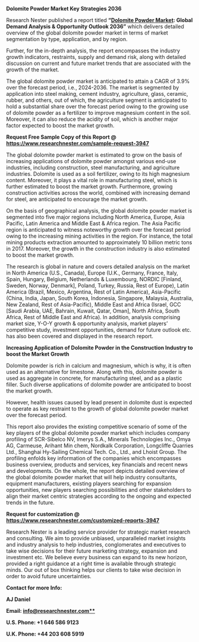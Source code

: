﻿**Dolomite Powder Market Key Strategies 2036**

Research Nester published a report titled **“[Dolomite Powder Market](https://www.researchnester.com/reports/dolomite-powder-market/3947): Global Demand Analysis & Opportunity Outlook 2036”** which delivers detailed overview of the global dolomite powder market in terms of market segmentation by type, application, and by region.

Further, for the in-depth analysis, the report encompasses the industry growth indicators, restraints, supply and demand risk, along with detailed discussion on current and future market trends that are associated with the growth of the market.

The global dolomite powder market is anticipated to attain a CAGR of 3.9% over the forecast period, i.e., 2024-2036. The market is segmented by application into steel making, cement industry, agriculture, glass, ceramic, rubber, and others, out of which, the agriculture segment is anticipated to hold a substantial share over the forecast period owing to the growing use of dolomite powder as a fertilizer to improve magnesium content in the soil. Moreover, it can also reduce the acidity of soil, which is another major factor expected to boost the market growth.

**Request Free Sample Copy of this Report @ <https://www.researchnester.com/sample-request-3947>** 

The global dolomite powder market is estimated to grow on the basis of increasing applications of dolomite powder amongst various end-use industries, including construction, steel manufacturing, and agriculture industries. Dolomite is used as a soil fertilizer, owing to its high magnesium content. Moreover, it plays a vital role in manufacturing steel, which is further estimated to boost the market growth. Furthermore, growing construction activities across the world, combined with increasing demand for steel, are anticipated to encourage the market growth.

On the basis of geographical analysis, the global dolomite powder market is segmented into five major regions including North America, Europe, Asia Pacific, Latin America and Middle East & Africa region. The Asia Pacific region is anticipated to witness noteworthy growth over the forecast period owing to the increasing mining activities in the region. For instance, the total mining products extraction amounted to approximately 10 billion metric tons in 2017. Moreover, the growth in the construction industry is also estimated to boost the market growth. 

The research is global in nature and covers detailed analysis on the market in North America (U.S., Canada), Europe (U.K., Germany, France, Italy, Spain, Hungary, Belgium, Netherlands & Luxembourg, NORDIC [Finland, Sweden, Norway, Denmark], Poland, Turkey, Russia, Rest of Europe), Latin America (Brazil, Mexico, Argentina, Rest of Latin America), Asia-Pacific (China, India, Japan, South Korea, Indonesia, Singapore, Malaysia, Australia, New Zealand, Rest of Asia-Pacific), Middle East and Africa (Israel, GCC [Saudi Arabia, UAE, Bahrain, Kuwait, Qatar, Oman], North Africa, South Africa, Rest of Middle East and Africa). In addition, analysis comprising market size, Y-O-Y growth & opportunity analysis, market players’ competitive study, investment opportunities, demand for future outlook etc. has also been covered and displayed in the research report.

**Increasing Application of Dolomite Powder in the Construction Industry to boost the Market Growth**

Dolomite powder is rich in calcium and magnesium, which is why, it is often used as an alternative for limestone. Along with this, dolomite powder is used as aggregate in concrete, for manufacturing steel, and as a plastic filler. Such diverse applications of dolomite powder are anticipated to boost the market growth.

However, health issues caused by lead present in dolomite dust is expected to operate as key restraint to the growth of global dolomite powder market over the forecast period.

This report also provides the existing competitive scenario of some of the key players of the global dolomite powder market which includes company profiling of SCR-Sibelco NV, Imerys S.A., Minerals Technologies Inc., Omya AG, Carmeuse, Arihant Min chem, Nordkalk Corporation, Longcliffe Quarries Ltd., Shanghai Hy-Sailing Chemical Tech. Co., Ltd., and Lhoist Group. The profiling enfolds key information of the companies which encompasses business overview, products and services, key financials and recent news and developments. On the whole, the report depicts detailed overview of the global dolomite powder market that will help industry consultants, equipment manufacturers, existing players searching for expansion opportunities, new players searching possibilities and other stakeholders to align their market centric strategies according to the ongoing and expected trends in the future.      

**Request for customization @ <https://www.researchnester.com/customized-reports-3947>**  

Research Nester is a leading service provider for strategic market research and consulting. We aim to provide unbiased, unparalleled market insights and industry analysis to help industries, conglomerates and executives to take wise decisions for their future marketing strategy, expansion and investment etc. We believe every business can expand to its new horizon, provided a right guidance at a right time is available through strategic minds. Our out of box thinking helps our clients to take wise decision in order to avoid future uncertainties.

**Contact for more Info:**

**AJ Daniel**

**Email: [info@researchnester.com**](mailto:info@researchnester.com)**

**U.S. Phone: +1 646 586 9123** 

**U.K. Phone: +44 203 608 5919**


